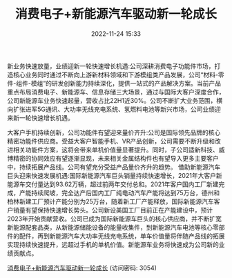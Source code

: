 ﻿---
title: 消费电子+新能源汽车驱动新一轮成长
date: 2022-11-24 15:33
tags:
- 安洁科技
updated: 1970-01-01 08:00:00
---

新业务快速放量，业绩迎新一轮快速增长机遇:公司深耕消费电子功能件市场，打造核心业务同时通过不断向上游新材料领域和下游模组类产品发展，公司“材料-零件-组件-模组”的研发创新能力持续深化，提供一站式的产品解决方案。当前产品重点布局消费电子、新能源车、信息存储三大场景，通过与国际大客户深度合作，公司新能源车业务快速起量，营收占比22H1近30%。公司不断扩大业务范围，横向扩张进军5G通讯、大功率无线充电系统、氢燃料电池等新兴市场，公司业绩迎来新一轮快速增长机遇。
<!-- more -->
大客户手机持续创新，公司功能件有望迎来量价齐升:公司是国际领先品牌的核心精密功能件供应商。受益大客户智能手机、VR产品创新，公司需要不断升级和改进相关功能件方案，这将会带来单机价值量显著提升。同时，子公司适新科技、威博精密的协同效应有望逐渐显现，未来相关金属结构件也有望导入更多主要客户中，持续拓展产品线。公司有望充分受益产品量价齐升的趋势。
借助新能源汽车巨头迎来快速发展机遇:国际新能源汽车巨头销量持续快速增长，2021年大客户新能源车交付量达到93.62万辆，超过前两年交付总和。2021年客户国内工厂新建完成，产能持续爬坡，完全达产后国内工厂纯电动汽车产能将达到75万台，德州和柏林新建工厂预计产能分别为25万台，随着新工厂产能释放，国际新能源汽车客户销量有望保持快速增长势头。公司新设美国工厂目前正在产能建设中，预计2023年开始贡献营收。公司已成为国际新能源车巨头的核心供应商，并不断扩宽新能源配套品类，从新能源储能设备的能量收集件，到新能源汽车电池等核心零部件的配件，再到新能源汽车大功率无线充电系统，单车价值量将伴随产品线的拓展实现持续快速提升，远超过手机的单机价值。新能源车业务将快速成为公司新的业绩贡献点。

[消费电子+新能源汽车驱动新一轮成长](https://url12.ctfile.com/f/3948612-731509705-84632f?p=3054)
(访问密码: 3054)

